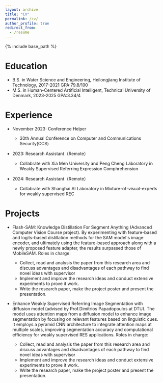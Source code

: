 ```yaml
---
layout: archive
title: "CV"
permalink: /cv/
author_profile: true
redirect_from:
  - /resume
---
```


{% include base_path %}

Education
======
* B.S. in Water Science and Engineering, Heilongjiang Institute of Technology, 2017-2021 GPA:79.8/100
* M.S. in Human-Centered Artificial Intelligent, Technical University of Denmark, 2023-2025 GPA:3.34/4

Experience
======
* November 2023: Conference Helper
  * 30th Annual Conference on Computer and Communications Security(CCS)


* 2023: Research Assistant（Remote）
  * Collabrate with Xia Men University and Peng Cheng Laboratory in Weakly Supervised Referring Expression Comphrehension


* 2024: Research Assistant（Remote）
  * Collabrate with Shanghai AI Laboratory in Mixture-of-visual-experts for weakly supervised REC
  
<!-- Skills
======
* Skill 1
* Skill 2
  * Sub-skill 2.1
  * Sub-skill 2.2
  * Sub-skill 2.3
* Skill 3 -->

<!-- Publications
======
  <ul>{% for post in site.publications reversed %}
    {% include archive-single-cv.html %}
  {% endfor %}</ul> -->
  
Projects
======
* Flash-SAM: Knowledge Distillation For Segment Anything (Advanced Computer Vision Course project).
By experimenting with feature-based and logits-based distillation methods for the SAM model's image encoder, and ultimately using the feature-based approach along with a newly proposed feature adapter, the results surpassed those of MobileSAM.
 Roles in charge: 
  * Collect, read and analysis the paper from this research area and discuss advantages and disadvantages of each pathway to find novel ideas with supervisor
  * Implement and improve the research ideas and conduct extensive experiments to prove it work.
  * Write the research paper, make the project poster and present the presentation.
  
* Enhance Weakly Supervised Referring Image Segmentation with diffusion model (advised by Prof.Dimitrios Papadopoulos at DTU).
The model uses attention maps from a diffusion model to enhance image segmentation by focusing on relevant features based on linguistic cues. It employs a pyramid CNN architecture to integrate attention maps at multiple scales, improving segmentation accuracy and computational efficiency for weakly supervised RES applications.
Roles in charge: 
  * Collect, read and analysis the paper from this research area and discuss advantages and disadvantages of each pathway to find novel ideas with supervisor
  * Implement and improve the research ideas and conduct extensive experiments to prove it work.
  * Write the research paper, make the project poster and present the presentation.

